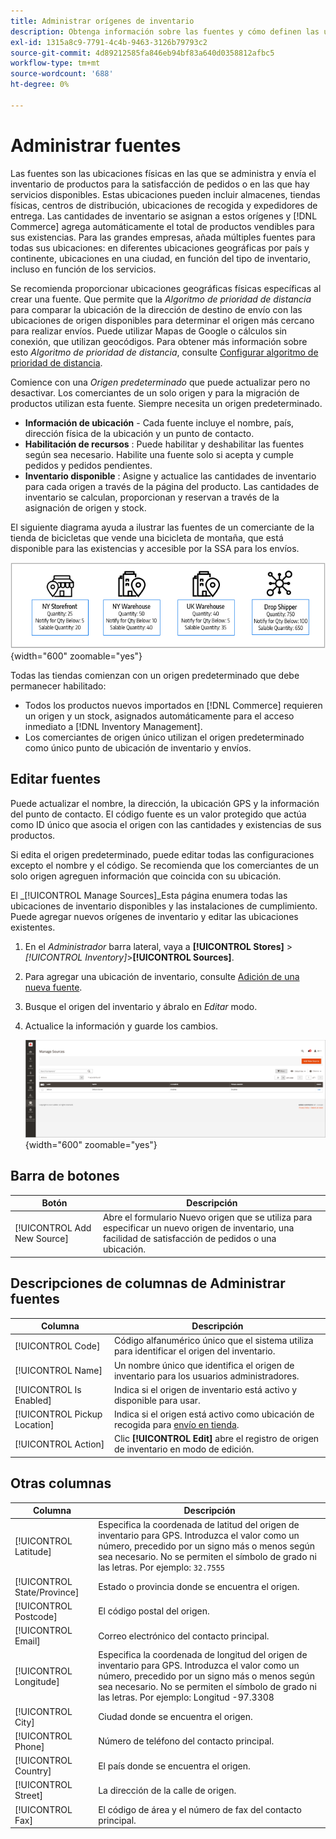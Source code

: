 ```yaml
---
title: Administrar orígenes de inventario
description: Obtenga información sobre las fuentes y cómo definen las ubicaciones físicas en las que se administra y envía el inventario de productos para la realización de pedidos o en las que hay servicios disponibles.
exl-id: 1315a8c9-7791-4c4b-9463-3126b79793c2
source-git-commit: 4d89212585fa846eb94bf83a640d0358812afbc5
workflow-type: tm+mt
source-wordcount: '688'
ht-degree: 0%

---
```


# Administrar fuentes

Las fuentes son las ubicaciones físicas en las que se administra y envía el inventario de productos para la satisfacción de pedidos o en las que hay servicios disponibles. Estas ubicaciones pueden incluir almacenes, tiendas físicas, centros de distribución, ubicaciones de recogida y expedidores de entrega. Las cantidades de inventario se asignan a estos orígenes y [!DNL Commerce] agrega automáticamente el total de productos vendibles para sus existencias. Para las grandes empresas, añada múltiples fuentes para todas sus ubicaciones: en diferentes ubicaciones geográficas por país y continente, ubicaciones en una ciudad, en función del tipo de inventario, incluso en función de los servicios.

Se recomienda proporcionar ubicaciones geográficas físicas específicas al crear una fuente. Que permite que la _Algoritmo de prioridad de distancia_ para comparar la ubicación de la dirección de destino de envío con las ubicaciones de origen disponibles para determinar el origen más cercano para realizar envíos. Puede utilizar Mapas de Google o cálculos sin conexión, que utilizan geocódigos. Para obtener más información sobre esto _Algoritmo de prioridad de distancia_, consulte [Configurar algoritmo de prioridad de distancia](distance-priority-algorithm.md).

Comience con una _Origen predeterminado_ que puede actualizar pero no desactivar. Los comerciantes de un solo origen y para la migración de productos utilizan esta fuente. Siempre necesita un origen predeterminado.

- **Información de ubicación** - Cada fuente incluye el nombre, país, dirección física de la ubicación y un punto de contacto.
- **Habilitación de recursos** : Puede habilitar y deshabilitar las fuentes según sea necesario. Habilite una fuente solo si acepta y cumple pedidos y pedidos pendientes.
- **Inventario disponible** : Asigne y actualice las cantidades de inventario para cada origen a través de la página del producto. Las cantidades de inventario se calculan, proporcionan y reservan a través de la asignación de origen y stock.

El siguiente diagrama ayuda a ilustrar las fuentes de un comerciante de la tienda de bicicletas que vende una bicicleta de montaña, que está disponible para las existencias y accesible por la SSA para los envíos.

![Ejemplo de diagrama de fuentes](assets/diagram-sources.png){width="600" zoomable="yes"}

Todas las tiendas comienzan con un origen predeterminado que debe permanecer habilitado:

- Todos los productos nuevos importados en [!DNL Commerce] requieren un origen y un stock, asignados automáticamente para el acceso inmediato a [!DNL Inventory Management].
- Los comerciantes de origen único utilizan el origen predeterminado como único punto de ubicación de inventario y envíos.

## Editar fuentes

Puede actualizar el nombre, la dirección, la ubicación GPS y la información del punto de contacto. El código fuente es un valor protegido que actúa como ID único que asocia el origen con las cantidades y existencias de sus productos.

Si edita el origen predeterminado, puede editar todas las configuraciones excepto el nombre y el código. Se recomienda que los comerciantes de un solo origen agreguen información que coincida con su ubicación.

El _[!UICONTROL Manage Sources]_Esta página enumera todas las ubicaciones de inventario disponibles y las instalaciones de cumplimiento. Puede agregar nuevos orígenes de inventario y editar las ubicaciones existentes.

1. En el _Administrador_ barra lateral, vaya a **[!UICONTROL Stores]** > _[!UICONTROL Inventory]_>**[!UICONTROL Sources]**.

1. Para agregar una ubicación de inventario, consulte [Adición de una nueva fuente](sources-add.md).

1. Busque el origen del inventario y ábralo en _Editar_ modo.

1. Actualice la información y guarde los cambios.

   ![Administrar fuentes](assets/inventory-sources.png){width="600" zoomable="yes"}

## Barra de botones

| Botón | Descripción |
|--|--|
| [!UICONTROL Add New Source] | Abre el formulario Nuevo origen que se utiliza para especificar un nuevo origen de inventario, una facilidad de satisfacción de pedidos o una ubicación. |

## Descripciones de columnas de Administrar fuentes

| Columna | Descripción |
|--|--|
| [!UICONTROL Code] | Código alfanumérico único que el sistema utiliza para identificar el origen del inventario. |
| [!UICONTROL Name] | Un nombre único que identifica el origen de inventario para los usuarios administradores. |
| [!UICONTROL Is Enabled] | Indica si el origen de inventario está activo y disponible para usar. |
| [!UICONTROL Pickup Location] | Indica si el origen está activo como ubicación de recogida para [envío en tienda](../stores-purchase/shipping-in-store-delivery.md). |
| [!UICONTROL Action] | Clic **[!UICONTROL Edit]** abre el registro de origen de inventario en modo de edición. |

## Otras columnas

| Columna | Descripción |
|--- |--- |
| [!UICONTROL Latitude] | Especifica la coordenada de latitud del origen de inventario para GPS. Introduzca el valor como un número, precedido por un signo más o menos según sea necesario. No se permiten el símbolo de grado ni las letras. Por ejemplo: `32.7555` |
| [!UICONTROL State/Province] | Estado o provincia donde se encuentra el origen. |
| [!UICONTROL Postcode] | El código postal del origen. |
| [!UICONTROL Email] | Correo electrónico del contacto principal. |
| [!UICONTROL Longitude] | Especifica la coordenada de longitud del origen de inventario para GPS. Introduzca el valor como un número, precedido por un signo más o menos según sea necesario. No se permiten el símbolo de grado ni las letras. Por ejemplo: Longitud -97.3308 |
| [!UICONTROL City] | Ciudad donde se encuentra el origen. |
| [!UICONTROL Phone] | Número de teléfono del contacto principal. |
| [!UICONTROL Country] | El país donde se encuentra el origen. |
| [!UICONTROL Street] | La dirección de la calle de origen. |
| [!UICONTROL Fax] | El código de área y el número de fax del contacto principal. |

